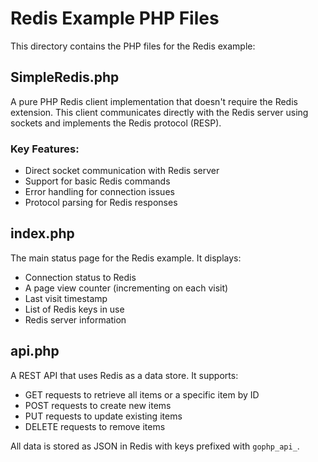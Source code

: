 # Redis Example PHP Files

This directory contains the PHP files for the Redis example:

## SimpleRedis.php

A pure PHP Redis client implementation that doesn't require the Redis extension. This client communicates directly with the Redis server using sockets and implements the Redis protocol (RESP).

### Key Features:
- Direct socket communication with Redis server
- Support for basic Redis commands
- Error handling for connection issues
- Protocol parsing for Redis responses

## index.php

The main status page for the Redis example. It displays:
- Connection status to Redis
- A page view counter (incrementing on each visit)
- Last visit timestamp
- List of Redis keys in use
- Redis server information

## api.php

A REST API that uses Redis as a data store. It supports:
- GET requests to retrieve all items or a specific item by ID
- POST requests to create new items
- PUT requests to update existing items
- DELETE requests to remove items

All data is stored as JSON in Redis with keys prefixed with `gophp_api_`. 
